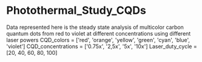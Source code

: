 # Photothermal_Study_CQDs
Data represented here is the steady state analysis of multicolor carbon quantum dots from red to violet at different concentrations using different laser powers
CQD_colors = ['red', 'orange', 'yellow', 'green', 'cyan', 'blue', 'violet']
CQD_concentrations = ['0.75x', '2,5x', '5x', '10x']
Laser_duty_cycle = [20, 40, 60, 80, 100]
